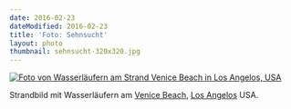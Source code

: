 ```yaml
---
date: 2016-02-23
dateModified: 2016-02-23
title: 'Foto: Sehnsucht'
layout: photo
thumbnail: sehnsucht-320x320.jpg
---
```


[![Foto von Wasserläufern am Strand Venice Beach in Los Angelos, USA]({{site.baseUrl}}/img/sehnsucht-1280x960.jpg "Wasserläufer Venice Beach")]({{site.baseUrl}}/img/sehnsucht-1280x960.jpg "Direktlink")

Strandbild mit Wasserläufern am [Venice Beach](https://de.wikipedia.org/wiki/Venice_Beach), [Los Angelos](https://de.wikipedia.org/wiki/Los_Angeles) USA.